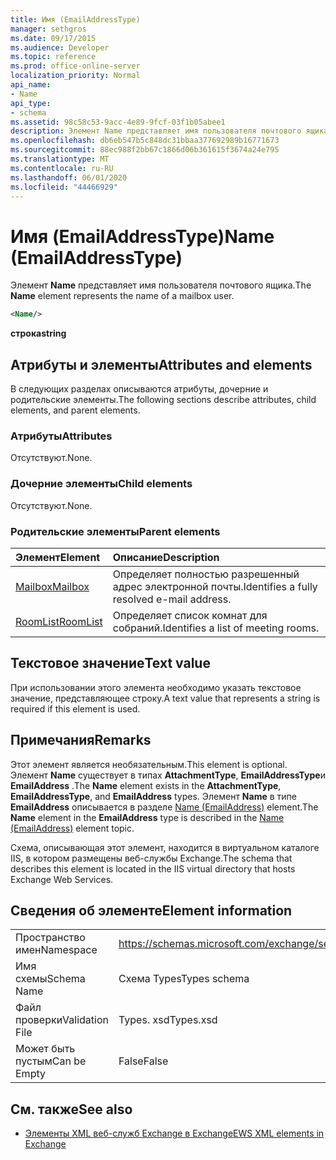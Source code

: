 ```yaml
---
title: Имя (EmailAddressType)
manager: sethgros
ms.date: 09/17/2015
ms.audience: Developer
ms.topic: reference
ms.prod: office-online-server
localization_priority: Normal
api_name:
- Name
api_type:
- schema
ms.assetid: 98c58c53-9acc-4e89-9fcf-03f1b05abee1
description: Элемент Name представляет имя пользователя почтового ящика.
ms.openlocfilehash: db6eb547b5c848dc31bbaa377692989b16771673
ms.sourcegitcommit: 88ec988f2bb67c1866d06b361615f3674a24e795
ms.translationtype: MT
ms.contentlocale: ru-RU
ms.lasthandoff: 06/01/2020
ms.locfileid: "44466929"
---
```

# <a name="name-emailaddresstype"></a><span data-ttu-id="e5cfa-103">Имя (EmailAddressType)</span><span class="sxs-lookup"><span data-stu-id="e5cfa-103">Name (EmailAddressType)</span></span>

<span data-ttu-id="e5cfa-104">Элемент **Name** представляет имя пользователя почтового ящика.</span><span class="sxs-lookup"><span data-stu-id="e5cfa-104">The **Name** element represents the name of a mailbox user.</span></span> 
  
```xml
<Name/>
```

<span data-ttu-id="e5cfa-105">**строка**</span><span class="sxs-lookup"><span data-stu-id="e5cfa-105">**string**</span></span>

## <a name="attributes-and-elements"></a><span data-ttu-id="e5cfa-106">Атрибуты и элементы</span><span class="sxs-lookup"><span data-stu-id="e5cfa-106">Attributes and elements</span></span>

<span data-ttu-id="e5cfa-107">В следующих разделах описываются атрибуты, дочерние и родительские элементы.</span><span class="sxs-lookup"><span data-stu-id="e5cfa-107">The following sections describe attributes, child elements, and parent elements.</span></span>
  
### <a name="attributes"></a><span data-ttu-id="e5cfa-108">Атрибуты</span><span class="sxs-lookup"><span data-stu-id="e5cfa-108">Attributes</span></span>

<span data-ttu-id="e5cfa-109">Отсутствуют.</span><span class="sxs-lookup"><span data-stu-id="e5cfa-109">None.</span></span>
  
### <a name="child-elements"></a><span data-ttu-id="e5cfa-110">Дочерние элементы</span><span class="sxs-lookup"><span data-stu-id="e5cfa-110">Child elements</span></span>

<span data-ttu-id="e5cfa-111">Отсутствуют.</span><span class="sxs-lookup"><span data-stu-id="e5cfa-111">None.</span></span>
  
### <a name="parent-elements"></a><span data-ttu-id="e5cfa-112">Родительские элементы</span><span class="sxs-lookup"><span data-stu-id="e5cfa-112">Parent elements</span></span>

|<span data-ttu-id="e5cfa-113">**Элемент**</span><span class="sxs-lookup"><span data-stu-id="e5cfa-113">**Element**</span></span>|<span data-ttu-id="e5cfa-114">**Описание**</span><span class="sxs-lookup"><span data-stu-id="e5cfa-114">**Description**</span></span>|
|:-----|:-----|
|[<span data-ttu-id="e5cfa-115">Mailbox</span><span class="sxs-lookup"><span data-stu-id="e5cfa-115">Mailbox</span></span>](mailbox.md) <br/> |<span data-ttu-id="e5cfa-116">Определяет полностью разрешенный адрес электронной почты.</span><span class="sxs-lookup"><span data-stu-id="e5cfa-116">Identifies a fully resolved e-mail address.</span></span>  <br/> |
|[<span data-ttu-id="e5cfa-117">RoomList</span><span class="sxs-lookup"><span data-stu-id="e5cfa-117">RoomList</span></span>](roomlist.md) <br/> |<span data-ttu-id="e5cfa-118">Определяет список комнат для собраний.</span><span class="sxs-lookup"><span data-stu-id="e5cfa-118">Identifies a list of meeting rooms.</span></span>  <br/> |
   
## <a name="text-value"></a><span data-ttu-id="e5cfa-119">Текстовое значение</span><span class="sxs-lookup"><span data-stu-id="e5cfa-119">Text value</span></span>

<span data-ttu-id="e5cfa-120">При использовании этого элемента необходимо указать текстовое значение, представляющее строку.</span><span class="sxs-lookup"><span data-stu-id="e5cfa-120">A text value that represents a string is required if this element is used.</span></span>
  
## <a name="remarks"></a><span data-ttu-id="e5cfa-121">Примечания</span><span class="sxs-lookup"><span data-stu-id="e5cfa-121">Remarks</span></span>

<span data-ttu-id="e5cfa-122">Этот элемент является необязательным.</span><span class="sxs-lookup"><span data-stu-id="e5cfa-122">This element is optional.</span></span> <span data-ttu-id="e5cfa-123">Элемент **Name** существует в типах **AttachmentType**, **EmailAddressType**и **EmailAddress** .</span><span class="sxs-lookup"><span data-stu-id="e5cfa-123">The **Name** element exists in the **AttachmentType**, **EmailAddressType**, and **EmailAddress** types.</span></span> <span data-ttu-id="e5cfa-124">Элемент **Name** в типе **EmailAddress** описывается в разделе [Name (EmailAddress)](name-emailaddress.md) element.</span><span class="sxs-lookup"><span data-stu-id="e5cfa-124">The **Name** element in the **EmailAddress** type is described in the [Name (EmailAddress)](name-emailaddress.md) element topic.</span></span> 
  
<span data-ttu-id="e5cfa-125">Схема, описывающая этот элемент, находится в виртуальном каталоге IIS, в котором размещены веб-службы Exchange.</span><span class="sxs-lookup"><span data-stu-id="e5cfa-125">The schema that describes this element is located in the IIS virtual directory that hosts Exchange Web Services.</span></span>
  
## <a name="element-information"></a><span data-ttu-id="e5cfa-126">Сведения об элементе</span><span class="sxs-lookup"><span data-stu-id="e5cfa-126">Element information</span></span>

|||
|:-----|:-----|
|<span data-ttu-id="e5cfa-127">Пространство имен</span><span class="sxs-lookup"><span data-stu-id="e5cfa-127">Namespace</span></span>  <br/> |https://schemas.microsoft.com/exchange/services/2006/types  <br/> |
|<span data-ttu-id="e5cfa-128">Имя схемы</span><span class="sxs-lookup"><span data-stu-id="e5cfa-128">Schema Name</span></span>  <br/> |<span data-ttu-id="e5cfa-129">Схема Types</span><span class="sxs-lookup"><span data-stu-id="e5cfa-129">Types schema</span></span>  <br/> |
|<span data-ttu-id="e5cfa-130">Файл проверки</span><span class="sxs-lookup"><span data-stu-id="e5cfa-130">Validation File</span></span>  <br/> |<span data-ttu-id="e5cfa-131">Types. xsd</span><span class="sxs-lookup"><span data-stu-id="e5cfa-131">Types.xsd</span></span>  <br/> |
|<span data-ttu-id="e5cfa-132">Может быть пустым</span><span class="sxs-lookup"><span data-stu-id="e5cfa-132">Can be Empty</span></span>  <br/> |<span data-ttu-id="e5cfa-133">False</span><span class="sxs-lookup"><span data-stu-id="e5cfa-133">False</span></span>  <br/> |
   
## <a name="see-also"></a><span data-ttu-id="e5cfa-134">См. также</span><span class="sxs-lookup"><span data-stu-id="e5cfa-134">See also</span></span>

- [<span data-ttu-id="e5cfa-135">Элементы XML веб-служб Exchange в Exchange</span><span class="sxs-lookup"><span data-stu-id="e5cfa-135">EWS XML elements in Exchange</span></span>](ews-xml-elements-in-exchange.md)

